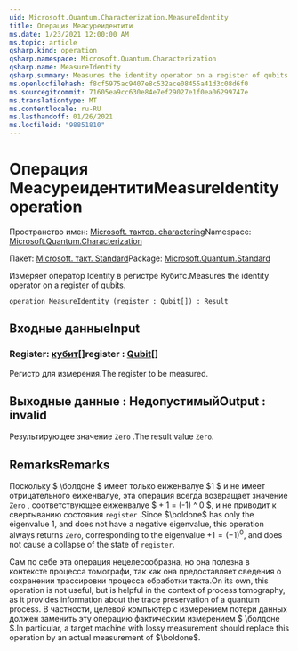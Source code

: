 ```yaml
---
uid: Microsoft.Quantum.Characterization.MeasureIdentity
title: Операция Меасуреидентити
ms.date: 1/23/2021 12:00:00 AM
ms.topic: article
qsharp.kind: operation
qsharp.namespace: Microsoft.Quantum.Characterization
qsharp.name: MeasureIdentity
qsharp.summary: Measures the identity operator on a register of qubits.
ms.openlocfilehash: f8cf5975ac9407e8c532ace08455a41d3c08d6f0
ms.sourcegitcommit: 71605ea9cc630e84e7ef29027e1f0ea06299747e
ms.translationtype: MT
ms.contentlocale: ru-RU
ms.lasthandoff: 01/26/2021
ms.locfileid: "98851810"
---
```

# <a name="measureidentity-operation"></a><span data-ttu-id="79589-102">Операция Меасуреидентити</span><span class="sxs-lookup"><span data-stu-id="79589-102">MeasureIdentity operation</span></span>

<span data-ttu-id="79589-103">Пространство имен: [Microsoft. тактов. charactering](xref:Microsoft.Quantum.Characterization)</span><span class="sxs-lookup"><span data-stu-id="79589-103">Namespace: [Microsoft.Quantum.Characterization](xref:Microsoft.Quantum.Characterization)</span></span>

<span data-ttu-id="79589-104">Пакет: [Microsoft. такт. Standard](https://nuget.org/packages/Microsoft.Quantum.Standard)</span><span class="sxs-lookup"><span data-stu-id="79589-104">Package: [Microsoft.Quantum.Standard](https://nuget.org/packages/Microsoft.Quantum.Standard)</span></span>


<span data-ttu-id="79589-105">Измеряет оператор Identity в регистре Кубитс.</span><span class="sxs-lookup"><span data-stu-id="79589-105">Measures the identity operator on a register of qubits.</span></span>

```qsharp
operation MeasureIdentity (register : Qubit[]) : Result
```


## <a name="input"></a><span data-ttu-id="79589-106">Входные данные</span><span class="sxs-lookup"><span data-stu-id="79589-106">Input</span></span>

### <a name="register--qubit"></a><span data-ttu-id="79589-107">Register: [кубит](xref:microsoft.quantum.lang-ref.qubit)[]</span><span class="sxs-lookup"><span data-stu-id="79589-107">register : [Qubit](xref:microsoft.quantum.lang-ref.qubit)[]</span></span>

<span data-ttu-id="79589-108">Регистр для измерения.</span><span class="sxs-lookup"><span data-stu-id="79589-108">The register to be measured.</span></span>



## <a name="output--__invalidresult__"></a><span data-ttu-id="79589-109">Выходные данные __: <Result> Недопустимый__</span><span class="sxs-lookup"><span data-stu-id="79589-109">Output : __invalid<Result>__</span></span>

<span data-ttu-id="79589-110">Результирующее значение `Zero` .</span><span class="sxs-lookup"><span data-stu-id="79589-110">The result value `Zero`.</span></span>

## <a name="remarks"></a><span data-ttu-id="79589-111">Remarks</span><span class="sxs-lookup"><span data-stu-id="79589-111">Remarks</span></span>

<span data-ttu-id="79589-112">Поскольку $ \болдоне $ имеет только еиженвалуе $1 $ и не имеет отрицательного еиженвалуе, эта операция всегда возвращает значение `Zero` , соответствующее еиженвалуе $ + 1 = (-1) ^ 0 $, и не приводит к свертыванию состояния `register` .</span><span class="sxs-lookup"><span data-stu-id="79589-112">Since $\boldone$ has only the eigenvalue $1$, and does not have a negative eigenvalue, this operation always returns `Zero`, corresponding to the eigenvalue $+1 = (-1)^0$, and does not cause a collapse of the state of `register`.</span></span>

<span data-ttu-id="79589-113">Сам по себе эта операция нецелесообразна, но она полезна в контексте процесса томографи, так как она предоставляет сведения о сохранении трассировки процесса обработки такта.</span><span class="sxs-lookup"><span data-stu-id="79589-113">On its own, this operation is not useful, but is helpful in the context of process tomography, as it provides information about the trace preservation of a quantum process.</span></span>
<span data-ttu-id="79589-114">В частности, целевой компьютер с измерением потери данных должен заменить эту операцию фактическим измерением $ \болдоне $.</span><span class="sxs-lookup"><span data-stu-id="79589-114">In particular, a target machine with lossy measurement should replace this operation by an actual measurement of $\boldone$.</span></span>